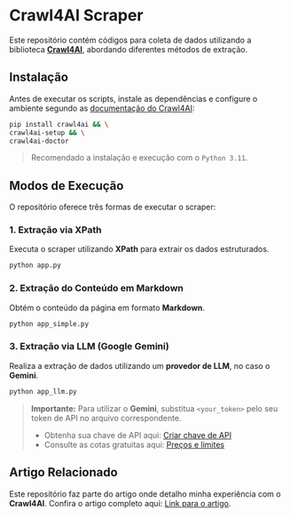 # Crawl4AI Scraper

Este repositório contém códigos para coleta de dados utilizando a biblioteca [**Crawl4AI**](https://github.com/unclecode/crawl4ai), abordando diferentes métodos de extração.

## Instalação

Antes de executar os scripts, instale as dependências e configure o ambiente segundo as [documentação do Crawl4AI](https://docs.crawl4ai.com/core/installation/):

```bash
pip install crawl4ai && \
crawl4ai-setup && \
crawl4ai-doctor
```

> Recomendado a instalação e execução com o `Python 3.11`.

## Modos de Execução

O repositório oferece três formas de executar o scraper:

### 1. Extração via XPath
Executa o scraper utilizando **XPath** para extrair os dados estruturados.

```bash
python app.py
```

### 2. Extração do Conteúdo em Markdown
Obtém o conteúdo da página em formato **Markdown**.

```bash
python app_simple.py
```

### 3. Extração via LLM (Google Gemini)
Realiza a extração de dados utilizando um **provedor de LLM**, no caso o **Gemini**.

```bash
python app_llm.py
```

> **Importante:** Para utilizar o **Gemini**, substitua `<your_token>` pelo seu token de API no arquivo correspondente.
>
> - Obtenha sua chave de API aqui: [Criar chave de API](https://ai.google.dev/gemini-api/docs/api-key?hl=pt-br)
> - Consulte as cotas gratuitas aqui: [Preços e limites](https://ai.google.dev/gemini-api/docs/pricing?hl=pt-br)

## Artigo Relacionado
Este repositório faz parte do artigo onde detalho minha experiência com o **Crawl4AI**.
Confira o artigo completo aqui: [Link para o artigo](https://subipranuvem.hashnode.dev/testei-o-crawl4ai-e-descobri-varios-problemas).

